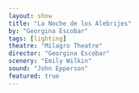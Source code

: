 ```yaml
---
layout: show
title: "La Noche de los Alebrijes"
by: "Georgina Escobar"
tags: [lighting]
theatre: "Milagro Theatre"
director: "Georgina Escobar"
scenery: "Emily Wilkin"
sound: "John Epperson"
featured: true
---
```

